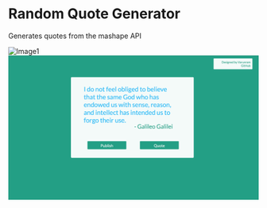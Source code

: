 # Random Quote Generator
Generates quotes from the mashape API

![Image1](https://github.com/Varunram/FreeCodeCamp/blob/master/QuQuote%20Generatorote/images/image1.png)
![Image2](https://github.com/Varunram/FreeCodeCamp/blob/master/Quote%20Generator/images/image2.png)
